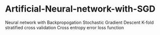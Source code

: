 # Artificial-Neural-network-with-SGD

Neural network with Backpropogation
Stochastic Gradient Descent
K-fold stratified cross validation
Cross entropy error loss function
